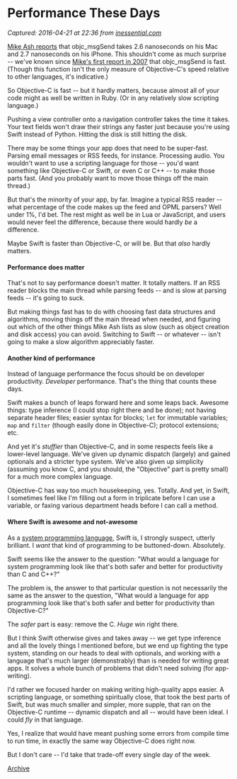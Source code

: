 # Performance These Days

_Captured: 2016-04-21 at 22:36 from [inessential.com](http://inessential.com/2016/04/21/performance_these_days)_

[Mike Ash reports](https://mikeash.com/pyblog/friday-qa-2016-04-15-performance-comparisons-of-common-operations-2016-edition.html) that objc_msgSend takes 2.6 nanoseconds on his Mac and 2.7 nanoseconds on his iPhone. This shouldn't come as much surprise -- we've known since [Mike's first report in 2007](https://www.mikeash.com/pyblog/performance-comparisons-of-common-operations.html) that objc_msgSend is fast. (Though this function isn't the only measure of Objective-C's speed relative to other languages, it's indicative.)

So Objective-C is fast -- but it hardly matters, because almost all of your code might as well be written in Ruby. (Or in any relatively slow scripting language.)

Pushing a view controller onto a navigation controller takes the time it takes. Your text fields won't draw their strings any faster just because you're using Swift instead of Python. Hitting the disk is still hitting the disk.

There may be some things your app does that need to be super-fast. Parsing email messages or RSS feeds, for instance. Processing audio. You wouldn't want to use a scripting language for those -- you'd want something like Objective-C or Swift, or even C or C++ -- to make those parts fast. (And you probably want to move those things off the main thread.)

But that's the minority of your app, by far. Imagine a typical RSS reader -- what percentage of the code makes up the feed and OPML parsers? Well under 1%, I'd bet. The rest might as well be in Lua or JavaScript, and users would never feel the difference, because there would hardly _be_ a difference.

Maybe Swift is faster than Objective-C, or will be. But that _also_ hardly matters.

#### Performance does matter

That's not to say performance doesn't matter. It totally matters. If an RSS reader blocks the main thread while parsing feeds -- and is slow at parsing feeds -- it's going to suck.

But making things fast has to do with choosing fast data structures and algorithms, moving things off the main thread when needed, and figuring out which of the other things Mike Ash lists as slow (such as object creation and disk access) you can avoid. Switching to Swift -- or whatever -- isn't going to make a slow algorithm appreciably faster.

#### Another kind of performance

Instead of language performance the focus should be on developer productivity. _Developer_ performance. That's the thing that counts these days.

Swift makes a bunch of leaps forward here and some leaps back. Awesome things: type inference (I could stop right there and be done); not having separate header files; easier syntax for blocks; `let` for immutable variables; `map` and `filter` (though easily done in Objective-C); protocol extensions; etc.

And yet it's _stuffier_ than Objective-C, and in some respects feels like a lower-level language. We've given up dynamic dispatch (largely) and gained optionals and a stricter type system. We've also given up simplicity (assuming you know C, and you should, the "Objective" part is pretty small) for a much more complex language.

Objective-C has way too much housekeeping, yes. Totally. And yet, in Swift, I sometimes feel like I'm filling out a form in triplicate before I can use a variable, or faxing various department heads before I can call a method.

#### Where Swift is awesome and not-awesome

As a [system programming language](https://en.wikipedia.org/wiki/System_programming_language), Swift is, I strongly suspect, utterly brilliant. I _want_ that kind of programming to be buttoned-down. Absolutely.

Swift seems like the answer to the question: "What would a language for system programming look like that's both safer and better for productivity than C and C++?"

The problem is, the answer to that particular question is not necessarily the same as the answer to the question, "What would a language for app programming look like that's both safer and better for productivity than Objective-C?"

The _safer_ part is easy: remove the C. _Huge_ win right there.

But I think Swift otherwise gives and takes away -- we get type inference and all the lovely things I mentioned before, but we end up fighting the type system, standing on our heads to deal with optionals, and working with a language that's much larger (demonstrably) than is needed for writing great apps. It solves a whole bunch of problems that didn't need solving (for app-writing).

I'd rather we focused harder on making writing high-quality apps easier. A scripting language, or something spiritually close, that took the best parts of Swift, but was much smaller and simpler, more supple, that ran on the Objective-C runtime -- dynamic dispatch and all -- would have been ideal. I could _fly_ in that language.

Yes, I realize that would have meant pushing some errors from compile time to run time, in exactly the same way Objective-C does right now.

But I don't care -- I'd take that trade-off every single day of the week.

[Archive](http://inessential.com/archive)
